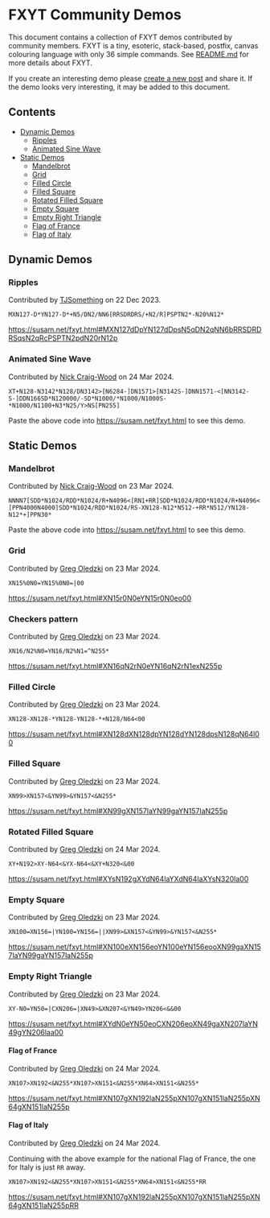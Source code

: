 FXYT Community Demos
=====================

This document contains a collection of FXYT demos contributed by
community members.  FXYT is a tiny, esoteric, stack-based, postfix,
canvas colouring language with only 36 simple commands.  See
[README.md][] for more details about FXYT.

If you create an interesting demo please [create a new post][post] and
share it.  If the demo looks very interesting, it may be added to this
document.

[README.md]: README.md
[post]: https://github.com/susam/fxyt/issues/new


Contents
--------

* [Dynamic Demos](#dynamic-demos)
  * [Ripples](#ripples)
  * [Animated Sine Wave](#animated-sine-wave)
* [Static Demos](#static-demos)
  * [Mandelbrot](#mandelbrot)
  * [Grid](#grid)
  * [Filled Circle](#filled-circle)
  * [Filled Square](#filled-square)
  * [Rotated Filled Square](#rotated-filled-square)
  * [Empty Square](#empty-square)
  * [Empty Right Triangle](#empty-right-triangle)
  * [Flag of France](#flag-of-france)
  * [Flag of Italy](#flag-of-italy)


Dynamic Demos
------------

### Ripples


Contributed by [TJSomething][] on 22 Dec 2023.

```
MXN127-D*YN127-D*+N5/DN2/NN6[RRSDRDRS/+N2/R]PSPTN2*-N20%N12*
```

<https://susam.net/fxyt.html#MXN127dDpYN127dDpsN5qDN2qNN6bRRSDRDRSqsN2qRcPSPTN2pdN20rN12p>


### Animated Sine Wave

Contributed by [Nick Craig-Wood][] on 24 Mar 2024.

```
XT+N128-N3142*N128/DN3142>[N6284-]DN1571>[N3142S-]DNN1571-<[NN3142-S-]DDN166SD*N120000/-SD*N1000/*N1000/N1000S-*N1000/N1100+N3*N25/Y>NS[PN255]
```

Paste the above code into <https://susam.net/fxyt.html> to see this demo.


Static Demos
-------------

### Mandelbrot


Contributed by [Nick Craig-Wood][] on 23 Mar 2024.

```
NNNN7[SDD*N1024/RDD*N1024/R+N4096<[RN1+RR]SDD*N1024/RDD*N1024/R+N4096<![PPN4000N4000]SDD*N1024/RDD*N1024/RS-XN128-N12*N512-+RR*N512/YN128-N12*+]PPN30*
```

Paste the above code into <https://susam.net/fxyt.html> to see this demo.


### Grid

Contributed by [Greg Oledzki][] on 23 Mar 2024.

```
XN15%0N0=YN15%0N0=|00
```

https://susam.net/fxyt.html#XN15r0N0eYN15r0N0eo00

### Checkers pattern
Contributed by [Greg Oledzki][] on 23 Mar 2024.

```
XN16/N2%N0=YN16/N2%N1=^N255*
```

https://susam.net/fxyt.html#XN16qN2rN0eYN16qN2rN1exN255p


### Filled Circle

Contributed by [Greg Oledzki][] on 23 Mar 2024.

```
XN128-XN128-*YN128-YN128-*+N128/N64<00
```

https://susam.net/fxyt.html#XN128dXN128dpYN128dYN128dpsN128qN64l00


### Filled Square

Contributed by [Greg Oledzki][] on 23 Mar 2024.

```
XN99>XN157<&YN99>&YN157<&N255*
```

https://susam.net/fxyt.html#XN99gXN157laYN99gaYN157laN255p


### Rotated Filled Square

Contributed by [Greg Oledzki][] on 24 Mar 2024.

```
XY+N192>XY-N64<&YX-N64<&XY+N320<&00
```

https://susam.net/fxyt.html#XYsN192gXYdN64laYXdN64laXYsN320la00


### Empty Square

Contributed by [Greg Oledzki][] on 23 Mar 2024.

```
XN100=XN156=|YN100=YN156=||XN99>&XN157<&YN99>&YN157<&N255*
```

https://susam.net/fxyt.html#XN100eXN156eoYN100eYN156eooXN99gaXN157laYN99gaYN157laN255p


### Empty Right Triangle

Contributed by [Greg Oledzki][] on 23 Mar 2024.

```
XY-N0=YN50=|CXN206=|XN49>&XN207<&YN49>YN206<&&00
```

https://susam.net/fxyt.html#XYdN0eYN50eoCXN206eoXN49gaXN207laYN49gYN206laa00


#### Flag of France

Contributed by [Greg Oledzki][] on 24 Mar 2024.

```
XN107>XN192<&N255*XN107>XN151<&N255*XN64>XN151<&N255*
```

https://susam.net/fxyt.html#XN107gXN192laN255pXN107gXN151laN255pXN64gXN151laN255p


#### Flag of Italy

Contributed by [Greg Oledzki][] on 24 Mar 2024.

Continuing with the above example for the national Flag of France,
the one for Italy is just `RR` away.

```
XN107>XN192<&N255*XN107>XN151<&N255*XN64>XN151<&N255*RR
```

https://susam.net/fxyt.html#XN107gXN192laN255pXN107gXN151laN255pXN64gXN151laN255pRR


<!-- Authors -->

[TJSomething]: https://news.ycombinator.com/user?id=TJSomething
[Nick Craig-Wood]: https://github.com/ncw
[Greg Oledzki]: https://github.com/mccartney
